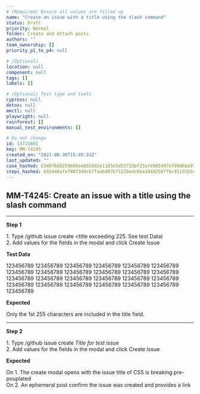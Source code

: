 ```yaml
---
# (Required) Ensure all values are filled up
name: "Create an issue with a title using the slash command"
status: Draft
priority: Normal
folder: Create and Attach posts
authors: ""
team_ownership: []
priority_p1_to_p4: null

# (Optional)
location: null
component: null
tags: []
labels: []

# (Optional) Test type and tools
cypress: null
detox: null
mmctl: null
playwright: null
rainforest: []
manual_test_environments: []

# Do not change
id: 13721691
key: MM-T4245
created_on: "2021-08-30T15:45:33Z"
last_updated: ""
case_hashed: 63407688259806ee6020d2e1183e5d5572dbf23af4965497ef60d6be972e547c86e1c1d1c6623447319f80e859f18e10
steps_hashed: 692446afef88f349cb7faa6d87b7122bedc0ea384d256ffbc911d165c3d1a0c6998e281758e2b6aaff51c8aea1c97c17
---
```


<!-- (Auto-generated) Based on frontmatter's "key" and "name" -->

## MM-T4245: Create an issue with a title using the slash command

---

**Step 1**

1\. Type /github issue create \<title exceeding 225. See test Data)\
2\. Add values for the fields in the modal and click Create Issue

**Test Data**

123456789 123456789 123456789 123456789 123456789 123456789 123456789 123456789 123456789 123456789 123456789 123456789 123456789 123456789 123456789 123456789 123456789 123456789 123456789 123456789 123456789 123456789 123456789 123456789 123456789

**Expected**

Only the 1st 255 characters are included in the title field.

---

**Step 2**

1\. Type /github issue create _Title for test issue_\
2\. Add values for the fields in the modal and click Create Issue

**Expected**

On 1. The create modal opens with the issue title of CSS is breaking pre-pouplated\
On 2. An ephemeral post confirm the issue was created and provides a link
